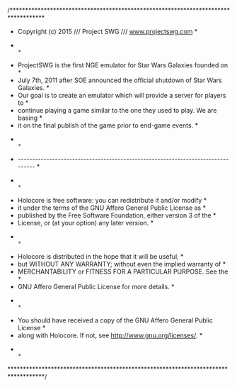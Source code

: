 /***********************************************************************************

* Copyright (c) 2015 /// Project SWG /// www.projectswg.com                        *
*                                                                                  *
* ProjectSWG is the first NGE emulator for Star Wars Galaxies founded on           *
* July 7th, 2011 after SOE announced the official shutdown of Star Wars Galaxies.  *
* Our goal is to create an emulator which will provide a server for players to     *
* continue playing a game similar to the one they used to play. We are basing      *
* it on the final publish of the game prior to end-game events.                    *
*                                                                                  *
* -------------------------------------------------------------------------------- *
*                                                                                  *
* Holocore is free software: you can redistribute it and/or modify                 *
* it under the terms of the GNU Affero General Public License as                   *
* published by the Free Software Foundation, either version 3 of the               *
* License, or (at your option) any later version.                                  *
*                                                                                  *
* Holocore is distributed in the hope that it will be useful,                      *
* but WITHOUT ANY WARRANTY; without even the implied warranty of                   *
* MERCHANTABILITY or FITNESS FOR A PARTICULAR PURPOSE.  See the                    *
* GNU Affero General Public License for more details.                              *
*                                                                                  *
* You should have received a copy of the GNU Affero General Public License         *
* along with Holocore.  If not, see <http://www.gnu.org/licenses/>.                *
*                                                                                  *
***********************************************************************************/